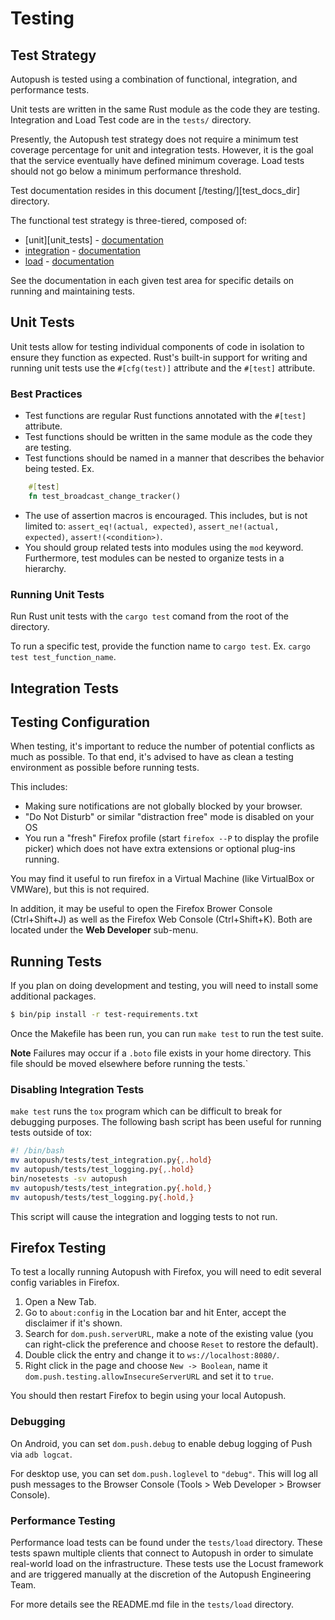# Testing

## Test Strategy

Autopush is tested using a combination of functional, integration, and performance tests.

Unit tests are written in the same Rust module as the code they are testing. Integration and Load Test code are in the `tests/` directory.

Presently, the Autopush test strategy does not require a minimum test coverage percentage for unit and integration tests. However, it is the goal that the service eventually have defined minimum coverage.
Load tests should not go below a minimum performance threshold.

Test documentation resides in this document [/testing/][test_docs_dir] directory.

The functional test strategy is three-tiered, composed of: 

- [unit][unit_tests] - [documentation][unit_tests_docs]
- [integration][integration_tests] - [documentation][integration_tests_docs]
- [load][load_tests] - [documentation][load_tests_docs]

See the documentation in each given test area for specific details on running and maintaining tests.

[unit_tests_docs]: ./testing.md#unit-tests
[integration_tests]: https://github.com/mozilla-services/autopush-rs/tree/master/tests/integration
[integration_tests_docs]: ./testing.md#integration-tests
[load_tests]: https://github.com/mozilla-services/autopush-rs/tree/master/tests/load
[load_tests_docs]: https://github.com/mozilla-services/autopush-rs/blob/master/tests/load/README.md

## Unit Tests
Unit tests allow for testing individual components of code in isolation to ensure they function as expected. Rust's built-in support for writing and running unit tests use the `#[cfg(test)]` attribute and the `#[test]` attribute.

### Best Practices
- Test functions are regular Rust functions annotated with the `#[test]` attribute.
- Test functions should be written in the same module as the code they are testing.
- Test functions should be named in a manner that describes the behavior being tested. 
Ex. 
```Rust
    #[test]
    fn test_broadcast_change_tracker()
```
- The use of assertion macros is encouraged. This includes, but is not limited to:
`assert_eq!(actual, expected)`, `assert_ne!(actual, expected)`, `assert!(<condition>)`.
- You should group related tests into modules using the `mod` keyword. Furthermore, test modules can be nested to organize tests in a hierarchy.

### Running Unit Tests
Run Rust unit tests with the `cargo test` comand from the root of the directory.

To run a specific test, provide the function name to `cargo test`. Ex. `cargo test test_function_name`.

## Integration Tests

## Testing Configuration

When testing, it's important to reduce the number of potential conflicts
as much as possible. To that end, it's advised to have as clean a
testing environment as possible before running tests.

This includes:

* Making sure notifications are not globally blocked by your browser.
* "Do Not Disturb" or similar "distraction free" mode is disabled on
    your OS
* You run a "fresh" Firefox profile (start `firefox --P` to display the profile picker)
    which does not have extra extensions or optional plug-ins running.

You may find it useful to run firefox in a Virtual Machine (like
VirtualBox or VMWare), but this is not required.

In addition, it may be useful to open the Firefox Brower Console
(Ctrl+Shift+J) as well as the Firefox Web Console (Ctrl+Shift+K). Both
are located under the **Web Developer** sub-menu.

## Running Tests

If you plan on doing development and testing, you will need to install
some additional packages.

``` bash
$ bin/pip install -r test-requirements.txt
```

Once the Makefile has been run, you can run `make test` to run the test
suite.

<b>Note</b> Failures may occur if a `.boto` file exists in your home directory. This
file should be moved elsewhere before running the tests.`

### Disabling Integration Tests

`make test` runs the `tox` program which can be difficult to break for
debugging purposes. The following bash script has been useful for
running tests outside of tox:

``` bash
#! /bin/bash
mv autopush/tests/test_integration.py{,.hold}
mv autopush/tests/test_logging.py{,.hold}
bin/nosetests -sv autopush
mv autopush/tests/test_integration.py{.hold,}
mv autopush/tests/test_logging.py{.hold,}
```

This script will cause the integration and logging tests to not run.

## Firefox Testing

To test a locally running Autopush with Firefox, you will need to edit
several config variables in Firefox.

1. Open a New Tab.
2. Go to `about:config` in the Location bar and hit Enter, accept the
    disclaimer if it's shown.
3. Search for `dom.push.serverURL`, make a note of the existing value
    (you can right-click the preference and choose `Reset` to restore
    the default).
4. Double click the entry and change it to `ws://localhost:8080/`.
5. Right click in the page and choose `New -> Boolean`, name it
    `dom.push.testing.allowInsecureServerURL` and set it to `true`.

You should then restart Firefox to begin using your local Autopush.

### Debugging

On Android, you can set `dom.push.debug` to enable debug logging of Push
via `adb logcat`.

For desktop use, you can set `dom.push.loglevel` to `"debug"`. This will
log all push messages to the Browser Console (Tools \> Web Developer \>
Browser Console).

### Performance Testing

Performance load tests can be found under the `tests/load` directory. These tests spawn
multiple clients that connect to Autopush in order to simulate real-world load on the
infrastructure. These tests use the Locust framework and are triggered manually at the
discretion of the Autopush Engineering Team.

For more details see the README.md file in the `tests/load` directory.
